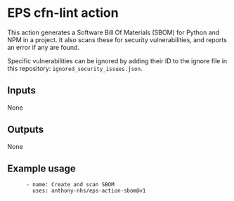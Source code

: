 # EPS cfn-lint action

This action generates a Software Bill Of Materials (SBOM) for Python and NPM in a project. It also scans these for security vulnerabilities, and reports an error if any are found.

Specific vulnerabilities can be ignored by adding their ID to the ignore file in this repository: `ignored_security_issues.json`.

## Inputs

None

## Outputs

None

## Example usage

```
      - name: Create and scan SBOM
        uses: anthony-nhs/eps-action-sbom@v1
```